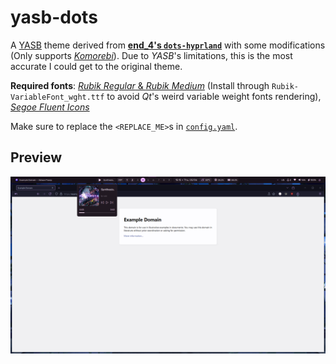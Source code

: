 # yasb-dots

A [YASB](https://github.com/amnweb/yasb) theme derived from [**end_4's `dots-hyprland`**](https://github.com/end-4/dots-hyprland) with some modifications (Only supports [*Komorebi*](https://github.com/LGUG2Z/komorebi)). Due to *YASB*'s limitations, this is the most accurate I could get to the original theme.

**Required fonts**: [*Rubik Regular* & *Rubik Medium*](https://fonts.google.com/specimen/Rubik) (Install through `Rubik-VariableFont_wght.ttf` to avoid *Qt*'s weird variable weight fonts rendering), [*Segoe Fluent Icons*](https://aka.ms/SegoeFluentIcons)

Make sure to replace the `<REPLACE_ME>`s in [`config.yaml`](https://github.com/lthon09/yasb-dots/blob/main/config.yaml).

## Preview
![Screenshot of the theme](https://github.com/lthon09/yasb-dots/blob/main/.github/screenshot.png)
